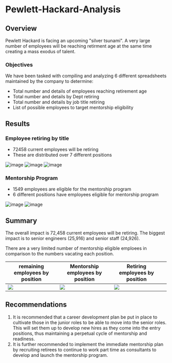 # Pewlett-Hackard-Analysis
## Overview
Pewlett Hackard is facing an upcoming "silver tsunami". A very large number of employees will be reaching retirment age at the same time creating a mass exodus of talent. 

### Objectives
We have been tasked with compiling and analyzing 6 different spreadsheets maintained by the company to determine: 

- Total number and details of employees reaching retirement age
- Total number and details by Dept retiring
- Total number and details by job title retiring
- List of possible employees to target mentorship eligibility

## Results
### Employee retiring by title
- 72458 current employees will be retiring 
- These are distributed over 7 different positions

![image](https://user-images.githubusercontent.com/114044192/202359856-3a30ce33-9de2-437d-b45f-f646946de028.png)
![image](https://user-images.githubusercontent.com/114044192/202362545-3ef81ab0-5a7e-46b3-9aaf-4b8ba9ada9c7.png)
![image](https://user-images.githubusercontent.com/114044192/202362567-0a59d70d-5744-4be4-b3e4-6483b01b6d18.png)

### Mentorship Program
- 1549 employees are eligible for the mentorship program 
- 6 different positions have employees eligible for mentorship program

![image](https://user-images.githubusercontent.com/114044192/202361690-f4804e12-0b89-434e-8ca8-496054fe498c.png)
![image](https://user-images.githubusercontent.com/114044192/202361902-32699237-c308-409d-a7ec-16e0bea8d639.png)

## Summary
The overall impact is 72,458 current employees will be retiring. The biggest impact is to senior engineers (25,916) and senior staff (24,926). 

There are a very limited number of mentorship eligible emploees in comparison to the numbers vacating each position. 
  <table>
    <thead>
      <tr>
        <th>remaining employees by position</th>
          <th>Mentorship employees by position</th>
         <th>Retiring employees by position<th>
         </tr>
    </thead>
    <tbody>
        <tr>
<td><img src="https://user-images.githubusercontent.com/114044192/202373199-c47df615-d756-4bea-8433-6d1b71a61ee9.png"</td>
<td><img src="https://user-images.githubusercontent.com/114044192/202374217-6f7a3796-f7b7-48ed-b3fd-b96806ffbdfc.png" </td>
<td><img src="https://user-images.githubusercontent.com/114044192/202377796-15fd3fc5-23e3-4ad3-b637-0569fb010b51.png"</td>
  </tr>
    </tbody>
  </table>

## Recommendations
1. It is recommended that a career development plan be put in place to cultivate those in the junior roles to be able to move into the senior roles. This will set them up to develop new hires as they come into the entry positions, thus maintaining a perpetual cycle of mentorship and readiness. 
2. It is further recommended to implement the immediate mentorship plan by recruiting retirees to continue to work part time as consultants to develop and launch the mentorship program.

